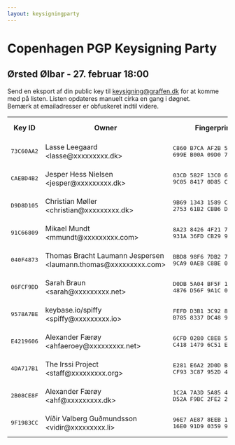 ```yaml
---
layout: keysigningparty
---
```


# Copenhagen PGP Keysigning Party

## Ørsted Ølbar - 27. februar 18:00

Send en eksport af din public key til <a href="mailto:keysigning@graffen.dk">keysigning@graffen.dk</a> for at komme med på listen. Listen opdateres manuelt cirka en gang i døgnet.  
Bemærk at emailadresser er obfuskeret indtil videre. 
<table><tr><th>Key ID</th><th>Owner</th><th>Fingerprint</th><th>Size</th><th>Type</th><th>Key Info<br />Matches?</th><th>Owner ID<br />Matches?</th></tr>
<tr><td><pre>73C60AA2</pre></td><td>Lasse Leegaard &lt;lasse@xxxxxxxxx.dk&gt;</td><td><pre>C860 B7CA AF2B 5103 7547
699E B00A 09D0 73C6 0AA2</pre></td><td>4096</td><td>RSA</td><td></td><td></td></tr>
<tr><td><pre>CAEBD4B2</pre></td><td>Jesper Hess Nielsen &lt;jesper@xxxxxxxxx.dk&gt;</td><td><pre>03CD 582F 13C0 682C 8F52
9C05 8417 0D85 CAEB D4B2</pre></td><td>4096</td><td>RSA</td><td></td><td></td></tr>
<tr><td><pre>D9D8D105</pre></td><td>Christian Møller &lt;christian@xxxxxxxxx.dk&gt;</td><td><pre>9B69 1343 1589 CFAC D433
2753 61B2 CBB6 D9D8 D105</pre></td><td>4096</td><td>RSA</td><td></td><td></td></tr>
<tr><td><pre>91C66809</pre></td><td>Mikael Mundt &lt;mmundt@xxxxxxxxx.com&gt;</td><td><pre>8A23 8426 4F21 7795 01C1
931A 36FD CB29 91C6 6809</pre></td><td>4096</td><td>RSA</td><td></td><td></td></tr>
<tr><td><pre>040F4873</pre></td><td>Thomas Bracht Laumann Jespersen &lt;laumann.thomas@xxxxxxxxx.com&gt;</td><td><pre>BBD8 98F6 7DB2 72AF C15C
9CA9 0AEB C8BE 040F 4873</pre></td><td>2048</td><td>RSA</td><td></td><td></td></tr>
<tr><td><pre>06FCF9DD</pre></td><td>Sarah Braun &lt;sarah@xxxxxxxxx.net&gt;</td><td><pre>D0DB 5A04 BF5F 10E8 5099
4876 D56F 9A1C 06FC F9DD</pre></td><td>4096</td><td>RSA</td><td></td><td></td></tr>
<tr><td><pre>9578A7BE</pre></td><td>keybase.io/spiffy &lt;spiffy@xxxxxxxxx.io&gt;</td><td><pre>FEFD D3B1 3C92 811E 75C2
B785 8337 DC48 9578 A7BE</pre></td><td>4096</td><td>RSA</td><td></td><td></td></tr>
<tr><td><pre>E4219606</pre></td><td>Alexander Færøy &lt;ahfaeroey@xxxxxxxxx.net&gt;</td><td><pre>6CFD 0280 C8E8 5FB5 FBAB
C418 1479 6C51 E421 9606</pre></td><td>4096</td><td>RSA</td><td></td><td></td></tr>
<tr><td><pre>4DA717B1</pre></td><td>The Irssi Project &lt;staff@xxxxxxxxx.org&gt;</td><td><pre>E281 E6A2 2D0D B4F4 D2AF
CF93 3C87 952D 4DA7 17B1</pre></td><td>4096</td><td>RSA</td><td></td><td></td></tr>
<tr><td><pre>2B08CE8F</pre></td><td>Alexander Færøy &lt;ahf@xxxxxxxxx.dk&gt;</td><td><pre>1C2A 7A3D 5A85 48B4 ADEF
D52A F9BC 2FE2 2B08 CE8F</pre></td><td>4096</td><td>RSA</td><td></td><td></td></tr>
<tr><td><pre>9F1983CC</pre></td><td>Víðir Valberg Guðmundsson &lt;vidir@xxxxxxxxx.li&gt;</td><td><pre>96E7 AE87 8EEB 1B89 D025
16E0 91D9 0359 9F19 83CC</pre></td><td>2048</td><td>RSA</td><td></td><td></td></tr>
</table>